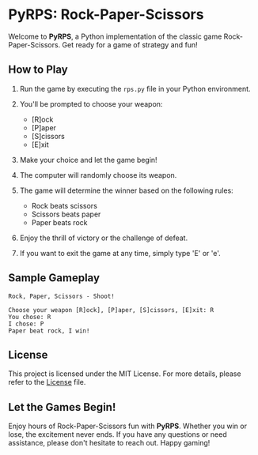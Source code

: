 # PyRPS: Rock-Paper-Scissors

Welcome to **PyRPS**, a Python implementation of the classic game Rock-Paper-Scissors. Get ready for a game of strategy and fun!

## How to Play

1. Run the game by executing the `rps.py` file in your Python environment.

2. You'll be prompted to choose your weapon:
   - [R]ock
   - [P]aper
   - [S]cissors
   - [E]xit

3. Make your choice and let the game begin!

4. The computer will randomly choose its weapon.

5. The game will determine the winner based on the following rules:
   - Rock beats scissors
   - Scissors beats paper
   - Paper beats rock

6. Enjoy the thrill of victory or the challenge of defeat.

7. If you want to exit the game at any time, simply type 'E' or 'e'.

## Sample Gameplay

```
Rock, Paper, Scissors - Shoot!

Choose your weapon [R]ock], [P]aper, [S]cissors, [E]xit: R
You chose: R
I chose: P
Paper beat rock, I win!
```

## License

This project is licensed under the MIT License. For more details, please refer to the [License](LICENSE) file.

## Let the Games Begin!

Enjoy hours of Rock-Paper-Scissors fun with **PyRPS**. Whether you win or lose, the excitement never ends. If you have any questions or need assistance, please don't hesitate to reach out. Happy gaming!

